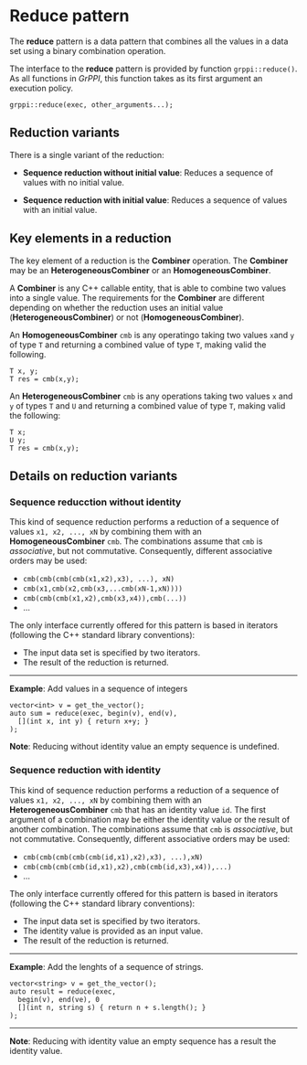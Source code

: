 # Reduce pattern

The **reduce** pattern is a data pattern that combines all the values in a data set using a binary combination operation.

The interface to the **reduce** pattern is provided by function `grppi::reduce()`. As all functions in *GrPPI*, this function takes as its first argument an execution policy.

~~~{.cpp}
grppi::reduce(exec, other_arguments...);
~~~

## Reduction variants

There is a single variant of the reduction:

* **Sequence reduction without initial value**: Reduces a sequence of values
with no initial value.

* **Sequence reduction with initial value**: Reduces a sequence of values with
an initial value.


## Key elements in a reduction

The key element of a reduction is the **Combiner** operation. The **Combiner**
may be an **HeterogeneousCombiner** or an **HomogeneousCombiner**.

A **Combiner** is any C++ callable entity, that is able to combine two values
into a single value. The requirements for the **Combiner** are different
depending on whether the reduction uses an initial value
(**HeterogeneousCombiner**) or not (**HomogeneousCombiner**).

An **HomogeneousCombiner** `cmb` is any operatingo taking two values `x`and `y`
of type `T` and returning a combined value of type `T`, making valid the
following.

~~~{.cpp}
T x, y;
T res = cmb(x,y);
~~~

An **HeterogeneousCombiner** `cmb` is any operations taking two values `x` and
`y` of types `T` and `U` and returning a combined value of type `T`, making valid
the following:

~~~{.cpp}
T x;
U y;
T res = cmb(x,y);
~~~

## Details on reduction variants

### Sequence reducction without identity

This kind of sequence reduction performs a reduction of a sequence of values
`x1, x2, ..., xN` by combining them with an **HomogeneousCombiner** `cmb`. The
combinations assume that `cmb` is *associative*, but not commutative.
Consequently, different associative orders may be used:

* `cmb(cmb(cmb(cmb(x1,x2),x3), ...), xN)`
* `cmb(x1,cmb(x2,cmb(x3,...cmb(xN-1,xN))))`
* `cmb(cmb(cmb(x1,x2),cmb(x3,x4)),cmb(...))`
* ...

The only interface currently offered for this pattern is based in iterators
(following the C++ standard library conventions):

* The input data set is specified by two iterators.
* The result of the reduction is returned.

---
**Example**: Add values in a sequence of integers
~~~{.cpp}
vector<int> v = get_the_vector();
auto sum = reduce(exec, begin(v), end(v), 
  [](int x, int y) { return x+y; }
);
~~~

**Note**: Reducing without identity value an empty sequence is undefined.

### Sequence reduction with identity

This kind of sequence reduction performs a reduction of a sequence of values
`x1, x2, ..., xN` by combining them with an **HeterogeneousCombiner** `cmb` that
has an identity value `id`. The first argument of a combination may be either
the identity value or the result of another combination.
The combinations assume that `cmb` is *associative*, but not commutative.
Consequently, different associative orders may be used:

* `cmb(cmb(cmb(cmb(cmb(id,x1),x2),x3), ...),xN)`
* `cmb(cmb(cmb(cmb(id,x1),x2),cmb(cmb(id,x3),x4)),...)`
* ...

The only interface currently offered for this pattern is based in iterators
(following the C++ standard library conventions):

* The input data set is specified by two iterators.
* The identity value is provided as an input value.
* The result of the reduction is returned.

---
**Example**: Add the lenghts of a sequence of strings.
~~~{.cpp}
vector<string> v = get_the_vector();
auto result = reduce(exec,
  begin(v), end(ve), 0
  [](int n, string s) { return n + s.length(); }
);
~~~
---

**Note**: Reducing with identity value an empty sequence has a result the
identity value.

